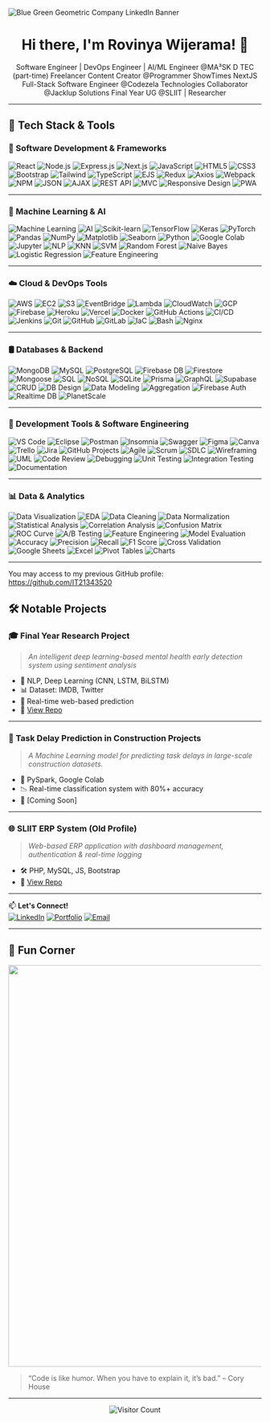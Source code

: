 ![Blue Green Geometric Company LinkedIn Banner](https://github.com/user-attachments/assets/6d1008a7-8573-4b4b-b1fb-ea107ebb7cbd)


<h1 align="center">Hi there, I'm Rovinya Wijerama! 👋</h1>

<p align="center">
  Software Engineer | DevOps Engineer | AI/ML Engineer @MA³SK D TEC (part-time) 
  Freelancer 
  Content Creator @Programmer ShowTimes
  NextJS Full-Stack Software Engineer @Codezela Technologies 
  Collaborator @Jacklup Solutions 
  Final Year UG @SLIIT | Researcher 
</p>

---

## 🔧 Tech Stack & Tools

### 🚀 Software Development & Frameworks

![React](https://img.shields.io/badge/React-61DAFB?style=for-the-badge&logo=react)
![Node.js](https://img.shields.io/badge/Node.js-339933?style=for-the-badge&logo=nodedotjs)
![Express.js](https://img.shields.io/badge/Express.js-000000?style=for-the-badge&logo=express)
![Next.js](https://img.shields.io/badge/Next.js-000000?style=for-the-badge&logo=nextdotjs)
![JavaScript](https://img.shields.io/badge/JavaScript-ES6+-F7DF1E?style=for-the-badge&logo=javascript)
![HTML5](https://img.shields.io/badge/HTML5-E34F26?style=for-the-badge&logo=html5)
![CSS3](https://img.shields.io/badge/CSS3-1572B6?style=for-the-badge&logo=css3)
![Bootstrap](https://img.shields.io/badge/Bootstrap-7952B3?style=for-the-badge&logo=bootstrap)
![Tailwind](https://img.shields.io/badge/Tailwind_CSS-38B2AC?style=for-the-badge&logo=tailwind-css)
![TypeScript](https://img.shields.io/badge/TypeScript-007ACC?style=for-the-badge&logo=typescript)
![EJS](https://img.shields.io/badge/EJS-FFCA28?style=for-the-badge)
![Redux](https://img.shields.io/badge/Redux-764ABC?style=for-the-badge&logo=redux)
![Axios](https://img.shields.io/badge/Axios-5A29E4?style=for-the-badge)
![Webpack](https://img.shields.io/badge/Webpack-8DD6F9?style=for-the-badge&logo=webpack)
![NPM](https://img.shields.io/badge/NPM-CB3837?style=for-the-badge&logo=npm)
![JSON](https://img.shields.io/badge/JSON-000000?style=for-the-badge&logo=json)
![AJAX](https://img.shields.io/badge/AJAX-4A90E2?style=for-the-badge)
![REST API](https://img.shields.io/badge/REST_API-FF6F00?style=for-the-badge)
![MVC](https://img.shields.io/badge/MVC_Architecture-2C3E50?style=for-the-badge)
![Responsive Design](https://img.shields.io/badge/Responsive_Design-16A085?style=for-the-badge)
![PWA](https://img.shields.io/badge/PWA-4285F4?style=for-the-badge&logo=googlechrome)

---

### 🧠 Machine Learning & AI

![Machine Learning](https://img.shields.io/badge/Machine_Learning-FF6F00?style=for-the-badge)
![AI](https://img.shields.io/badge/AI-6C3483?style=for-the-badge)
![Scikit-learn](https://img.shields.io/badge/Scikit--learn-F7931E?style=for-the-badge&logo=scikit-learn)
![TensorFlow](https://img.shields.io/badge/TensorFlow-FF6F00?style=for-the-badge&logo=tensorflow)
![Keras](https://img.shields.io/badge/Keras-D00000?style=for-the-badge&logo=keras)
![PyTorch](https://img.shields.io/badge/PyTorch-EE4C2C?style=for-the-badge&logo=pytorch)
![Pandas](https://img.shields.io/badge/Pandas-150458?style=for-the-badge&logo=pandas)
![NumPy](https://img.shields.io/badge/NumPy-013243?style=for-the-badge&logo=numpy)
![Matplotlib](https://img.shields.io/badge/Matplotlib-11557C?style=for-the-badge)
![Seaborn](https://img.shields.io/badge/Seaborn-2E86C1?style=for-the-badge)
![Python](https://img.shields.io/badge/Python-3776AB?style=for-the-badge&logo=python)
![Google Colab](https://img.shields.io/badge/Google_Colab-F9AB00?style=for-the-badge&logo=googlecolab)
![Jupyter](https://img.shields.io/badge/Jupyter-F37626?style=for-the-badge&logo=jupyter)
![NLP](https://img.shields.io/badge/NLP-9B59B6?style=for-the-badge)
![KNN](https://img.shields.io/badge/KNN-17A589?style=for-the-badge)
![SVM](https://img.shields.io/badge/SVM-2874A6?style=for-the-badge)
![Random Forest](https://img.shields.io/badge/Random_Forest-117A65?style=for-the-badge)
![Naive Bayes](https://img.shields.io/badge/Naive_Bayes-DC7633?style=for-the-badge)
![Logistic Regression](https://img.shields.io/badge/Logistic_Regression-CA6F1E?style=for-the-badge)
![Feature Engineering](https://img.shields.io/badge/Feature_Engineering-FF5733?style=for-the-badge)


---

### ☁️ Cloud & DevOps Tools

![AWS](https://img.shields.io/badge/AWS-232F3E?style=for-the-badge&logo=amazonaws)
![EC2](https://img.shields.io/badge/EC2-FF9900?style=for-the-badge)
![S3](https://img.shields.io/badge/S3-569A31?style=for-the-badge)
![EventBridge](https://img.shields.io/badge/AWS_EventBridge-8E44AD?style=for-the-badge)
![Lambda](https://img.shields.io/badge/AWS_Lambda-F90?style=for-the-badge&logo=awslambda)
![CloudWatch](https://img.shields.io/badge/CloudWatch-FF9900?style=for-the-badge)
![GCP](https://img.shields.io/badge/GCP-4285F4?style=for-the-badge&logo=googlecloud)
![Firebase](https://img.shields.io/badge/Firebase-FFCA28?style=for-the-badge&logo=firebase)
![Heroku](https://img.shields.io/badge/Heroku-430098?style=for-the-badge&logo=heroku)
![Vercel](https://img.shields.io/badge/Vercel-000000?style=for-the-badge&logo=vercel)
![Docker](https://img.shields.io/badge/Docker-2496ED?style=for-the-badge&logo=docker)
![GitHub Actions](https://img.shields.io/badge/GitHub_Actions-2088FF?style=for-the-badge&logo=githubactions)
![CI/CD](https://img.shields.io/badge/CI%2FCD-27AE60?style=for-the-badge)
![Jenkins](https://img.shields.io/badge/Jenkins-D33833?style=for-the-badge&logo=jenkins)
![Git](https://img.shields.io/badge/Git-F05032?style=for-the-badge&logo=git)
![GitHub](https://img.shields.io/badge/GitHub-181717?style=for-the-badge&logo=github)
![GitLab](https://img.shields.io/badge/GitLab-FC6D26?style=for-the-badge&logo=gitlab)
![IaC](https://img.shields.io/badge/IaC-2C3E50?style=for-the-badge)
![Bash](https://img.shields.io/badge/Bash_Scripting-4EAA25?style=for-the-badge&logo=gnu-bash)
![Nginx](https://img.shields.io/badge/Nginx-009639?style=for-the-badge&logo=nginx)


---

### 🛢️ Databases & Backend

![MongoDB](https://img.shields.io/badge/MongoDB-47A248?style=for-the-badge&logo=mongodb)
![MySQL](https://img.shields.io/badge/MySQL-005C84?style=for-the-badge&logo=mysql)
![PostgreSQL](https://img.shields.io/badge/PostgreSQL-336791?style=for-the-badge&logo=postgresql)
![Firebase DB](https://img.shields.io/badge/Firebase_DB-FFCA28?style=for-the-badge&logo=firebase)
![Firestore](https://img.shields.io/badge/Firestore-FFA000?style=for-the-badge)
![Mongoose](https://img.shields.io/badge/Mongoose-880000?style=for-the-badge)
![SQL](https://img.shields.io/badge/SQL-4479A1?style=for-the-badge)
![NoSQL](https://img.shields.io/badge/NoSQL-CC0000?style=for-the-badge)
![SQLite](https://img.shields.io/badge/SQLite-003B57?style=for-the-badge&logo=sqlite)
![Prisma](https://img.shields.io/badge/Prisma-2D3748?style=for-the-badge&logo=prisma)
![GraphQL](https://img.shields.io/badge/GraphQL-E10098?style=for-the-badge&logo=graphql)
![Supabase](https://img.shields.io/badge/Supabase-3ECF8E?style=for-the-badge&logo=supabase)
![CRUD](https://img.shields.io/badge/CRUD-3498DB?style=for-the-badge)
![DB Design](https://img.shields.io/badge/Schema_Design-9B59B6?style=for-the-badge)
![Data Modeling](https://img.shields.io/badge/Data_Modeling-2980B9?style=for-the-badge)
![Aggregation](https://img.shields.io/badge/Aggregation_Framework-16A085?style=for-the-badge)
![Firebase Auth](https://img.shields.io/badge/Firebase_Auth-FFCA28?style=for-the-badge&logo=firebase)
![Realtime DB](https://img.shields.io/badge/Realtime_DB-FFA500?style=for-the-badge)
![PlanetScale](https://img.shields.io/badge/PlanetScale-000000?style=for-the-badge&logo=planetscale)


---

### 🧰 Development Tools & Software Engineering

![VS Code](https://img.shields.io/badge/VS_Code-007ACC?style=for-the-badge&logo=visual-studio-code)
![Eclipse](https://img.shields.io/badge/Eclipse-2C2255?style=for-the-badge&logo=eclipseide)
![Postman](https://img.shields.io/badge/Postman-FF6C37?style=for-the-badge&logo=postman)
![Insomnia](https://img.shields.io/badge/Insomnia-4000BF?style=for-the-badge&logo=insomnia)
![Swagger](https://img.shields.io/badge/Swagger-85EA2D?style=for-the-badge&logo=swagger)
![Figma](https://img.shields.io/badge/Figma-F24E1E?style=for-the-badge&logo=figma)
![Canva](https://img.shields.io/badge/Canva-00C4CC?style=for-the-badge&logo=canva)
![Trello](https://img.shields.io/badge/Trello-0052CC?style=for-the-badge&logo=trello)
![Jira](https://img.shields.io/badge/Jira-0052CC?style=for-the-badge&logo=jira)
![GitHub Projects](https://img.shields.io/badge/GitHub_Projects-181717?style=for-the-badge&logo=github)
![Agile](https://img.shields.io/badge/Agile-6DB33F?style=for-the-badge)
![Scrum](https://img.shields.io/badge/Scrum-0052CC?style=for-the-badge)
![SDLC](https://img.shields.io/badge/SDLC-3498DB?style=for-the-badge)
![Wireframing](https://img.shields.io/badge/Wireframing-1ABC9C?style=for-the-badge)
![UML](https://img.shields.io/badge/UML-2C3E50?style=for-the-badge)
![Code Review](https://img.shields.io/badge/Code_Review-9B59B6?style=for-the-badge)
![Debugging](https://img.shields.io/badge/Debugging-E67E22?style=for-the-badge)
![Unit Testing](https://img.shields.io/badge/Unit_Testing-F1C40F?style=for-the-badge)
![Integration Testing](https://img.shields.io/badge/Integration_Testing-E74C3C?style=for-the-badge)
![Documentation](https://img.shields.io/badge/Software_Documentation-34495E?style=for-the-badge)


---

### 📊 Data & Analytics

![Data Visualization](https://img.shields.io/badge/Data_Visualization-1F77B4?style=for-the-badge)
![EDA](https://img.shields.io/badge/Exploratory_Data_Analysis-FF851B?style=for-the-badge)
![Data Cleaning](https://img.shields.io/badge/Data_Cleaning-FF4136?style=for-the-badge)
![Data Normalization](https://img.shields.io/badge/Data_Normalization-2ECC71?style=for-the-badge)
![Statistical Analysis](https://img.shields.io/badge/Statistical_Analysis-3498DB?style=for-the-badge)
![Correlation Analysis](https://img.shields.io/badge/Correlation_Analysis-9B59B6?style=for-the-badge)
![Confusion Matrix](https://img.shields.io/badge/Confusion_Matrix-E67E22?style=for-the-badge)
![ROC Curve](https://img.shields.io/badge/ROC_Curve-34495E?style=for-the-badge)
![A/B Testing](https://img.shields.io/badge/A%2FB_Testing-1ABC9C?style=for-the-badge)
![Feature Engineering](https://img.shields.io/badge/Feature_Engineering-FF5733?style=for-the-badge)
![Model Evaluation](https://img.shields.io/badge/Model_Evaluation-2980B9?style=for-the-badge)
![Accuracy](https://img.shields.io/badge/Accuracy-2C3E50?style=for-the-badge)
![Precision](https://img.shields.io/badge/Precision-3498DB?style=for-the-badge)
![Recall](https://img.shields.io/badge/Recall-9B59B6?style=for-the-badge)
![F1 Score](https://img.shields.io/badge/F1_Score-E74C3C?style=for-the-badge)
![Cross Validation](https://img.shields.io/badge/Cross_Validation-16A085?style=for-the-badge)
![Google Sheets](https://img.shields.io/badge/Google_Sheets-34A853?style=for-the-badge&logo=googlesheets)
![Excel](https://img.shields.io/badge/Excel-217346?style=for-the-badge&logo=microsoft-excel)
![Pivot Tables](https://img.shields.io/badge/Pivot_Tables-6E5494?style=for-the-badge)
![Charts](https://img.shields.io/badge/Charts-F39C12?style=for-the-badge)


---

You may access to my previous GitHub profile: https://github.com/IT21343520

## 🛠️ Notable Projects

### 🎓 Final Year Research Project
> *An intelligent deep learning-based mental health early detection system using sentiment analysis*
- 🧠 NLP, Deep Learning (CNN, LSTM, BiLSTM)
- 📊 Dataset: IMDB, Twitter
- 💬 Real-time web-based prediction
- 🔗 [View Repo](https://github.com/rovinyawijeramaofficial/Mental-Health-Detection-System)

---

### 💼 Task Delay Prediction in Construction Projects
> *A Machine Learning model for predicting task delays in large-scale construction datasets.*
- 📁 PySpark, Google Colab
- 📉 Real-time classification system with 80%+ accuracy
- 🔗 [Coming Soon]

---

### 🌐 SLIIT ERP System (Old Profile)
> *Web-based ERP application with dashboard management, authentication & real-time logging*
- 🛠️ PHP, MySQL, JS, Bootstrap
- 🔗 [View Repo](https://github.com/IT21343520/SLIIT-ERP-System)

---

📫 **Let's Connect!**  
[![LinkedIn](https://img.shields.io/badge/LinkedIn-0A66C2?style=flat&logo=linkedin&logoColor=white)](https://linkedin.com/in/your-profile)
[![Portfolio](https://img.shields.io/badge/Portfolio-000?style=flat&logo=firefox&logoColor=white)](https://your-portfolio.com)
[![Email](https://img.shields.io/badge/Email-fff?style=flat&logo=gmail&logoColor=red)](mailto:youremail@example.com)


---

## 🎉 Fun Corner

<p align="center">
  <img src="https://media.giphy.com/media/qgQUggAC3Pfv687qPC/giphy.gif" width="800" />
</p>

> “Code is like humor. When you have to explain it, it’s bad.” – Cory House

---

<p align="center">
  <img src="https://visitor-badge.laobi.icu/badge?page_id=rovinyawijeramaofficial" alt="Visitor Count" />
</p>

